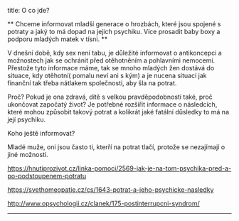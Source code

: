 
title: O co jde? 

** Chceme informovat mladší generace o hrozbách, které jsou spojené s potraty a jaký to má dopad na jejich psychiku. Více prosadit baby boxy a podporu mladých matek v tísni. **

V dnešní době, kdy sex není tabu, je důležité informovat o antikoncepci a možnostech jak se ochránit před otěhotněním a pohlavními nemocemi. Přestože tyto informace máme, tak se mnoho mladých žen dostává do situace, kdy otěhotní( pomalu neví ani s kým) a je nucena situací jak finanční tak třeba nátlakem společnosti, aby šla na potrat. 

Proč? Pokud je ona zdravá, dítě s velkou pravděpodobností také, proč ukončovat započatý život? Je potřebné rozšířit informace o následcích, které mohou způsobit takový potrat a kolikrát jaké fatální důsledky to má na její psychiku.

Koho ještě informovat? 

Mladé muže, oni jsou často ti, kterří na potrat tlačí, protože se nezajímají o jiné možnosti. 


https://hnutiprozivot.cz/linka-pomoci/2569-jak-je-na-tom-psychika-pred-a-po-podstoupenem-potratu

https://svethomeopatie.cz/cs/1643-potrat-a-jeho-psychicke-nasledky

http://www.opsychologii.cz/clanek/175-postinterrupcni-syndrom/






---




